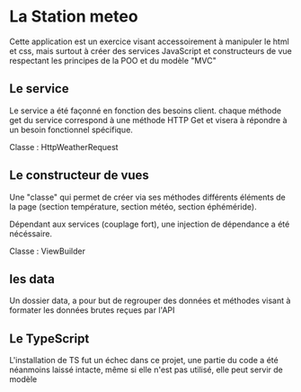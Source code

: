 # La Station meteo #

Cette application est un exercice visant accessoirement à manipuler le html et css,
mais surtout à créer des services JavaScript et constructeurs de vue respectant les principes de la POO et du modèle "MVC"

## Le service ##

Le service a été façonné en fonction des besoins client.
chaque méthode get du service correspond à une méthode HTTP Get et visera à répondre à un besoin fonctionnel spécifique.

Classe : HttpWeatherRequest

## Le constructeur de vues ##

Une "classe" qui permet de créer via ses méthodes différents éléments de la page (section température, section météo, section éphéméride).

Dépendant aux services (couplage fort), une injection de dépendance a été nécéssaire.

Classe : ViewBuilder

## les data ##
Un dossier data, a pour but de regrouper des données et méthodes visant à formater les données brutes reçues par l'API

## Le TypeScript ##

L'installation de TS fut un échec dans ce projet, une partie du code a été néanmoins laissé intacte, même si elle n'est pas utilisé, elle peut servir de modèle